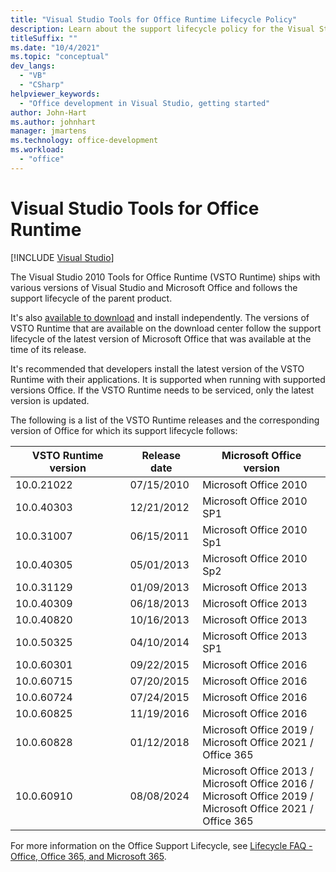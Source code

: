 ```yaml
---
title: "Visual Studio Tools for Office Runtime Lifecycle Policy"
description: Learn about the support lifecycle policy for the Visual Studio Tools for Office Runtime.
titleSuffix: ""
ms.date: "10/4/2021"
ms.topic: "conceptual"
dev_langs:
  - "VB"
  - "CSharp"
helpviewer_keywords:
  - "Office development in Visual Studio, getting started"
author: John-Hart
ms.author: johnhart
manager: jmartens
ms.technology: office-development
ms.workload:
  - "office"
---
```

# Visual Studio Tools for Office Runtime

 [!INCLUDE [Visual Studio](~/includes/applies-to-version/vs-windows-only.md)]

The Visual Studio 2010 Tools for Office Runtime (VSTO Runtime) ships with various versions of Visual Studio and Microsoft Office and follows the support lifecycle of the parent product.

It's also [available to download](https://aka.ms/VSTORuntimeDownload) and install independently. The versions of VSTO Runtime that are available on the download center follow the support lifecycle of the latest version of Microsoft Office that was available at the time of its release.

It's recommended that developers install the latest version of the VSTO Runtime with their applications. It is supported when running with supported versions Office. If the VSTO Runtime needs to be serviced, only the latest version is updated.

The following is a list of the VSTO Runtime releases and the corresponding version of Office for which its support lifecycle follows: 

| VSTO Runtime version | Release date | Microsoft Office version |
| --- | --- | --- |
| 10.0.21022 | 07/15/2010 | Microsoft Office 2010 |
| 10.0.40303 | 12/21/2012 | Microsoft Office 2010 SP1 |
| 10.0.31007 | 06/15/2011 | Microsoft Office 2010 Sp1 |
| 10.0.40305 | 05/01/2013 | Microsoft Office 2010 Sp2 |
| 10.0.31129 | 01/09/2013 | Microsoft Office 2013 |
| 10.0.40309 | 06/18/2013 | Microsoft Office 2013 |
| 10.0.40820 | 10/16/2013 | Microsoft Office 2013 |
| 10.0.50325 | 04/10/2014 | Microsoft Office 2013 SP1 |
| 10.0.60301 | 09/22/2015 | Microsoft Office 2016 |
| 10.0.60715 | 07/20/2015 | Microsoft Office 2016 |
| 10.0.60724 | 07/24/2015 | Microsoft Office 2016 |
| 10.0.60825 | 11/19/2016 | Microsoft Office 2016 |
| 10.0.60828 | 01/12/2018 | Microsoft Office 2019 / <br>Microsoft Office 2021 / <br>Office 365 |
| 10.0.60910 | 08/08/2024 | Microsoft Office 2013 / <br>Microsoft Office 2016 / <br>Microsoft Office 2019 / <br>Microsoft Office 2021 / <br>Office 365 |

For more information on the Office Support Lifecycle, see [Lifecycle FAQ - Office, Office 365, and Microsoft 365](/lifecycle/faq/office).
